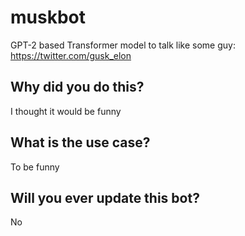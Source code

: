 # muskbot
GPT-2 based Transformer model to talk like some guy: https://twitter.com/gusk_elon

## Why did you do this?

I thought it would be funny

## What is the use case?

To be funny

## Will you ever update this bot?

No
